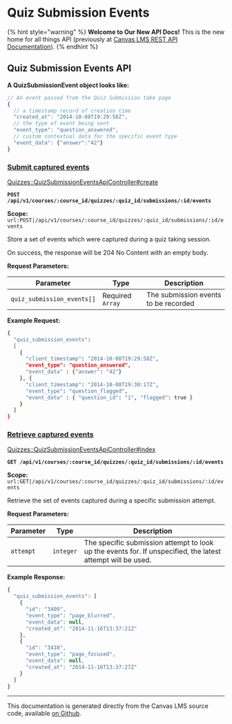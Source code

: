 # Quiz Submission Events

{% hint style="warning" %}
**Welcome to Our New API Docs!** This is the new home for all things API (previously at [Canvas LMS REST API Documentation](https://api.instructure.com)).
{% endhint %}

## Quiz Submission Events API

**A QuizSubmissionEvent object looks like:**

```js
// An event passed from the Quiz Submission take page
{
  // a timestamp record of creation time
  "created_at": "2014-10-08T19:29:58Z",
  // the type of event being sent
  "event_type": "question_answered",
  // custom contextual data for the specific event type
  "event_data": {"answer":"42"}
}
```

### [Submit captured events](#method.quizzes/quiz_submission_events_api.create) <a href="#method.quizzes-quiz_submission_events_api.create" id="method.quizzes-quiz_submission_events_api.create"></a>

[Quizzes::QuizSubmissionEventsApiController#create](https://github.com/instructure/canvas-lms/blob/master/app/controllers/quizzes/quiz_submission_events_api_controller.rb)

**`POST /api/v1/courses/:course_id/quizzes/:quiz_id/submissions/:id/events`**

**Scope:** `url:POST|/api/v1/courses/:course_id/quizzes/:quiz_id/submissions/:id/events`

Store a set of events which were captured during a quiz taking session.

On success, the response will be 204 No Content with an empty body.

**Request Parameters:**

| Parameter                  | Type             | Description                          |
| -------------------------- | ---------------- | ------------------------------------ |
| `quiz_submission_events[]` | Required `Array` | The submission events to be recorded |

**Example Request:**

```bash
{
  "quiz_submission_events":
  [
    {
      "client_timestamp": "2014-10-08T19:29:58Z",
      "event_type": "question_answered",
      "event_data" : {"answer": "42"}
    }, {
      "client_timestamp": "2014-10-08T19:30:17Z",
      "event_type": "question_flagged",
      "event_data" : { "question_id": "1", "flagged": true }
    }
  ]
}
```

### [Retrieve captured events](#method.quizzes/quiz_submission_events_api.index) <a href="#method.quizzes-quiz_submission_events_api.index" id="method.quizzes-quiz_submission_events_api.index"></a>

[Quizzes::QuizSubmissionEventsApiController#index](https://github.com/instructure/canvas-lms/blob/master/app/controllers/quizzes/quiz_submission_events_api_controller.rb)

**`GET /api/v1/courses/:course_id/quizzes/:quiz_id/submissions/:id/events`**

**Scope:** `url:GET|/api/v1/courses/:course_id/quizzes/:quiz_id/submissions/:id/events`

Retrieve the set of events captured during a specific submission attempt.

**Request Parameters:**

| Parameter | Type      | Description                                                                                                 |
| --------- | --------- | ----------------------------------------------------------------------------------------------------------- |
| `attempt` | `integer` | The specific submission attempt to look up the events for. If unspecified, the latest attempt will be used. |

**Example Response:**

```js
{
  "quiz_submission_events": [
    {
      "id": "3409",
      "event_type": "page_blurred",
      "event_data": null,
      "created_at": "2014-11-16T13:37:21Z"
    },
    {
      "id": "3410",
      "event_type": "page_focused",
      "event_data": null,
      "created_at": "2014-11-16T13:37:27Z"
    }
  ]
}
```

***

This documentation is generated directly from the Canvas LMS source code, available [on Github](https://github.com/instructure/canvas-lms).
